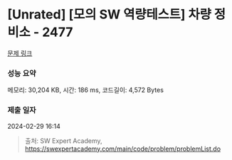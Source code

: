# [Unrated] [모의 SW 역량테스트] 차량 정비소 - 2477 

[문제 링크](https://swexpertacademy.com/main/code/problem/problemDetail.do?contestProbId=AV6c6bgaIuoDFAXy) 

### 성능 요약

메모리: 30,204 KB, 시간: 186 ms, 코드길이: 4,572 Bytes

### 제출 일자

2024-02-29 16:14



> 출처: SW Expert Academy, https://swexpertacademy.com/main/code/problem/problemList.do